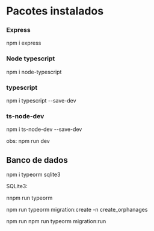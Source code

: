 <h1>Pacotes instalados </h1>

<h3>Express</h3>
<p>npm i express</p>
<h3>Node typescript</h3>
<p>npm i node-typescript</p>
<h3>typescript</h3>
<p>npm i typescript --save-dev</p>
<h3>ts-node-dev</h3>
<p>npm i ts-node-dev --save-dev</p>

<p>obs: npm run dev</p>

<h2>Banco de dados</h2>
<p>npm i typeorm sqlite3</p>
<p><span>SQLite3: </span></p>
<p>nnpm run typeorm <p>
<p>npm run typeorm migration:create -n create_orphanages</p>
<p>npm run npm run typeorm migration:run <p>